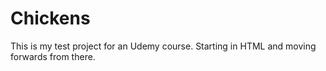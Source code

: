 # Chickens

This is my test project for an Udemy course. Starting in HTML and moving forwards from there.